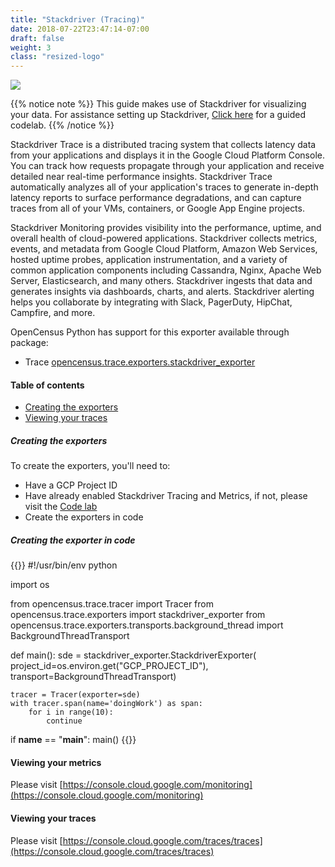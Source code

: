 ```yaml
---
title: "Stackdriver (Tracing)"
date: 2018-07-22T23:47:14-07:00
draft: false
weight: 3
class: "resized-logo"
---
```


![](/images/logo_gcp_vertical_rgb.png)

{{% notice note %}}
This guide makes use of Stackdriver for visualizing your data. For assistance setting up Stackdriver, [Click here](/codelabs/stackdriver) for a guided codelab.
{{% /notice %}}

Stackdriver Trace is a distributed tracing system that collects latency data from your applications and displays it in the Google Cloud Platform Console.
You can track how requests propagate through your application and receive detailed near real-time performance insights.
Stackdriver Trace automatically analyzes all of your application's traces to generate in-depth latency reports to surface performance degradations,
and can capture traces from all of your VMs, containers, or Google App Engine projects.

Stackdriver Monitoring provides visibility into the performance, uptime, and overall health of cloud-powered applications.
Stackdriver collects metrics, events, and metadata from Google Cloud Platform, Amazon Web Services, hosted uptime probes, application instrumentation,
and a variety of common application components including Cassandra, Nginx, Apache Web Server, Elasticsearch, and many others.
Stackdriver ingests that data and generates insights via dashboards, charts, and alerts. Stackdriver alerting helps you collaborate by
integrating with Slack, PagerDuty, HipChat, Campfire, and more.

OpenCensus Python has support for this exporter available through package:
* Trace [opencensus.trace.exporters.stackdriver_exporter](https://census-instrumentation.github.io/opencensus-python/trace/api/stackdriver_exporter.html)

#### Table of contents
- [Creating the exporters](#creating-the-exporters)
- [Viewing your traces](#viewing-your-traces)

##### Creating the exporters
To create the exporters, you'll need to:

* Have a GCP Project ID
* Have already enabled Stackdriver Tracing and Metrics, if not, please visit the [Code lab](/codelabs/stackdriver)
* Create the exporters in code

##### Creating the exporter in code
{{<highlight python>}}
#!/usr/bin/env python

import os

from opencensus.trace.tracer import Tracer
from opencensus.trace.exporters import stackdriver_exporter
from opencensus.trace.exporters.transports.background_thread import BackgroundThreadTransport

def main():
    sde = stackdriver_exporter.StackdriverExporter(
                project_id=os.environ.get("GCP_PROJECT_ID"),
                transport=BackgroundThreadTransport)

    tracer = Tracer(exporter=sde)
    with tracer.span(name='doingWork') as span:
        for i in range(10):
            continue

if __name__ == "__main__":
    main()
{{</highlight>}}

#### Viewing your metrics
Please visit [https://console.cloud.google.com/monitoring](https://console.cloud.google.com/monitoring)

#### Viewing your traces
Please visit [https://console.cloud.google.com/traces/traces](https://console.cloud.google.com/traces/traces)
